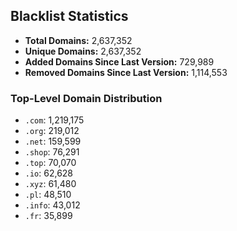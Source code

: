 ## Blacklist Statistics

- **Total Domains:** 2,637,352
- **Unique Domains:** 2,637,352
- **Added Domains Since Last Version:** 729,989
- **Removed Domains Since Last Version:** 1,114,553

### Top-Level Domain Distribution

-  `.com`: 1,219,175
-  `.org`: 219,012
-  `.net`: 159,599
-  `.shop`: 76,291
-  `.top`: 70,070
-  `.io`: 62,628
-  `.xyz`: 61,480
-  `.pl`: 48,510
-  `.info`: 43,012
-  `.fr`: 35,899
